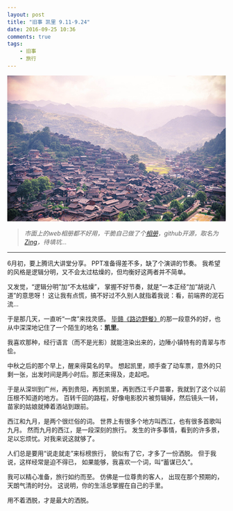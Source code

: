 ```yaml
---
layout: post
title: "旧事 凯里 9.11-9.24"
date: 2016-09-25 10:36
comments: true
tags: 
	- 旧事
	- 旅行
---
```


![](/assets/blogImg/diary-9.jpg)

> *市面上的web相册都不好用，干脆自己做了个[相册](http://litten.me/gallery/%E7%8E%A9%C2%B7%E5%87%AF%E9%87%8C?password=guest)，github开源，取名为[Zing](https://github.com/litten/zing-gallery)，待填坑…*

------------------

6月初，要上腾讯大讲堂分享。
PPT准备得差不多，缺了个演讲的节奏。
我希望的风格是逻辑分明，又不会太过枯燥的，但均衡好这两者并不简单。

又发觉，“逻辑分明”加“不太枯燥”，
掌握不好节奏，就是“一本正经“加”胡说八道”的意思呀！
这让我有点慌，搞不好过不久别人就指着我说：看，前端界的泥石流…

于是那几天，一直听“一席”来找灵感。
[毕赣《路边野餐》](http://yixi.tv/lecture/366)的那一段意外的好，也从中深深地记住了一个陌生的地名：**凯里**。

我喜欢那种，经行语言（而不是光影）就能渲染出来的，边陲小镇特有的青翠与市侩。



中秋之后的那个早上，醒来得莫名的早。
想起凯里，顺手查了动车票，意外的只剩一张，出发时间是两小时后。那还来得及，走起吧。

于是从深圳到广州，再到贵阳，再到凯里，再到西江千户苗寨，我就到了这个以前压根不知道的地方。
百转千回的路程，好像电影胶片被剪辑掉，然后镜头一转，苗家的姑娘就捧着酒站到跟前。

西江和九月，是两个很烂俗的词。
世界上有很多个地方叫西江，也有很多首歌叫九月。
然而九月的西江，是一段深刻的旅行。
发生的许多事情，看到的许多景，足以忘烦忧。对我来说这就够了。

人们总是要用“说走就走”来标榜旅行，
貌似有了它，才多了一份洒脱。
但于我说，这样经常是迫不得已，
如果能够，我喜欢一个词，叫“蓄谋已久”。

我可以精心准备，旅行如约而至。
仿佛是一位尊贵的客人，
出现在那个预期的，天朗气清的时分。
这说明，你的生活总掌握在自己的手里。

用不着洒脱，才是最大的洒脱。